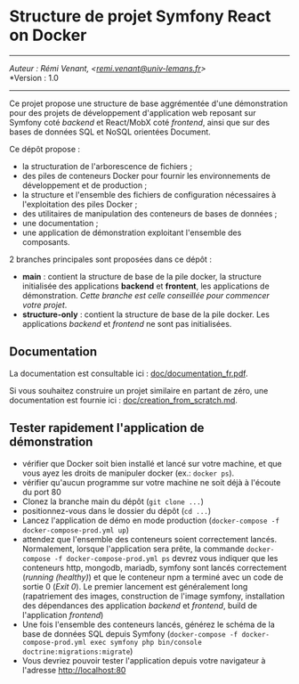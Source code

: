 # Structure de projet Symfony React on Docker

---

*Auteur : Rémi Venant, <[remi.venant@univ-lemans.fr](mailto://remi.venant@univ-lemans.fr)>*  
*Version : 1.0

---

Ce projet propose une structure de base aggrémentée d'une démonstration pour des projets de développement d'application web reposant sur Symfony coté *backend* et React/MobX coté *frontend*, ainsi que sur des bases de données SQL et NoSQL orientées Document.

Ce dépôt propose :
- la structuration de l'arborescence de fichiers ;
- des piles de conteneurs Docker pour fournir les environnements de développement et de production ;
- la structure et l'ensemble des fichiers de configuration nécessaires à l'exploitation des piles Docker ;
- des utilitaires de manipulation des conteneurs de bases de données ;
- une documentation ;
- une application de démonstration exploitant l'ensemble des composants.

2 branches principales sont proposées dans ce dépôt :
- **main** : contient la structure de base de la pile docker, la structure initialisée des applications **backend** et **frontent**, les applications de démonstration. *Cette branche est celle conseillée pour commencer votre projet*.
- **structure-only** : contient la structure de base de la pile docker. Les applications *backend* et *frontend* ne sont pas initialisées.

## Documentation

La documentation est consultable ici : [doc/documentation_fr.pdf](./doc/documentation_fr.pdf).

Si vous souhaitez construire un projet similaire en partant de zéro, une documentation est fournie ici : [doc/creation_from_scratch.md](./doc/creation_from_scratch.md).

## Tester rapidement l'application de démonstration

- vérifier que Docker soit bien installé et lancé sur votre machine, et que vous ayez les droits de manipuler docker (ex.: `docker ps`).
- vérifier qu'aucun programme sur votre machine ne soit déjà à l'écoute du port 80
- Clonez la branche main du dépôt (`git clone ...`)
- positionnez-vous dans le dossier du dépôt (`cd ...`)
- Lancez l'application de démo en mode production (`docker-compose -f docker-compose-prod.yml up`)
- attendez que l'ensemble des conteneurs soient correctement lancés. Normalement, lorsque l'application sera prête, la commande `docker-compose -f docker-compose-prod.yml ps` devrez vous indiquer que les conteneurs http, mongodb, mariadb, symfony sont lancés correctement (*running (healthy)*) et que le conteneur npm a terminé avec un code de sortie 0 (*Exit 0*). Le premier lancement est généralement long (rapatriement des images, construction de l'image symfony, installation des dépendances des application *backend* et *frontend*, build de l'application *frontend*)
- Une fois l'ensemble des conteneurs lancés, générez le schéma de la base de données SQL depuis Symfony (`docker-compose -f docker-compose-prod.yml exec symfony php bin/console doctrine:migrations:migrate`)
- Vous devriez pouvoir tester l'application depuis votre navigateur à l'adresse [http://localhost:80](http://localhost:80)

